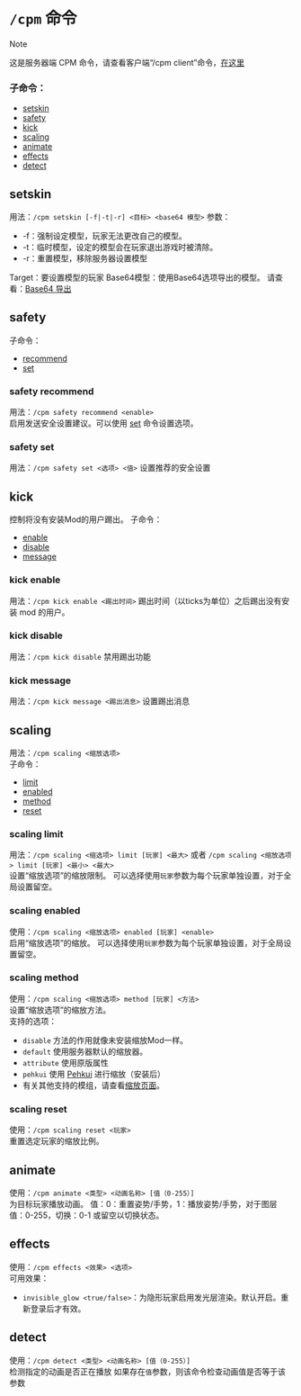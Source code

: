
<a name="the-cpm-command"/>

# `/cpm` 命令

> [!NOTE]
> 这是服务器端 CPM 命令，请查看客户端“/cpm client”命令，[在这里](https://github.com/tom5454/CustomPlayerModels/wiki/The--cpmclient-command-zh-CN)


<a name="subcommands"/>

### 子命令：
* [setskin](#setskin)
* [safety](#safety)
* [kick](#kick)
* [scaling](#scaling)
* [animate](#animate)
* [effects](#effects)
* [detect](#detect)


<a name="setskin"/>

## setskin
用法：`/cpm setskin [-f|-t|-r] <目标> <base64 模型>`
参数：
* -f：强制设定模型，玩家无法更改自己的模型。
* -t：临时模型，设定的模型会在玩家退出游戏时被清除。
* -r：重置模型，移除服务器设置模型

Target：要设置模型的玩家
Base64模型：使用Base64选项导出的模型。
请查看：[Base64 导出](https://github.com/tom5454/CustomPlayerModels/wiki/Exporting-zh-CN#base64)


<a name="safety"/>

## safety
子命令：
* [recommend](#safety-recommend)
* [set](#safety-set)


<a name="safety-recommend"/>

### safety recommend
用法：`/cpm safety recommend <enable>`  
启用发送安全设置建议。可以使用 [set](#safety-set) 命令设置选项。


<a name="safety-set"/>

### safety set
用法：`/cpm safety set <选项> <值>`
设置推荐的安全设置


<a name="kick"/>

## kick
控制将没有安装Mod的用户踢出。
子命令：
* [enable](#kick-enable)
* [disable](#kick-disable)
* [message](#kick-message)


<a name="kick-enable"/>

### kick enable
用法：`/cpm kick enable <踢出时间>`
踢出时间（以ticks为单位）之后踢出没有安装 mod 的用户。


<a name="kick-disable"/>

### kick disable
用法：`/cpm kick disable`
禁用踢出功能


<a name="kick-message"/>

### kick message
用法：`/cpm kick message <踢出消息>`
设置踢出消息


<a name="scaling"/>

## scaling
用法：`/cpm scaling <缩放选项>`  
子命令：
* [limit](#scaling-limit)
* [enabled](#scaling-enabled)
* [method](#scaling-method)
* [reset](#scaling-reset)


<a name="scaling-limit"/>

### scaling limit
用法：`/cpm scaling <缩选项> limit [玩家] <最大>` 或者 `/cpm scaling <缩放选项> limit [玩家] <最小> <最大>`  
设置“缩放选项”的缩放限制。 可以选择使用`玩家`参数为每个玩家单独设置，对于全局设置留空。


<a name="scaling-enabled"/>

### scaling enabled
使用：`/cpm scaling <缩放选项> enabled [玩家] <enable>`  
启用“缩放选项”的缩放。 可以选择使用`玩家`参数为每个玩家单独设置，对于全局设置留空。


<a name="scaling-method"/>

### scaling method
使用：`/cpm scaling <缩放选项> method [玩家] <方法>`  
设置“缩放选项”的缩放方法。  
支持的选项：
* `disable` 方法的作用就像未安装缩放Mod一样。
* `default` 使用服务器默认的缩放器。
* `attribute` 使用原版属性
* `pehkui` 使用 [Pehkui](https://github.com/tom5454/CustomPlayerModels/wiki/Scaling-zh-CN#pehkui) 进行缩放（安装后）
* 有关其他支持的模组，请查看[缩放页面](https://github.com/tom5454/CustomPlayerModels/wiki/Scaling-zh-CN)。


<a name="scaling-reset"/>

### scaling reset
使用：`/cpm scaling reset <玩家>`  
重置选定玩家的缩放比例。


<a name="animate"/>

## animate
使用：`/cpm animate <类型> <动画名称> [值（0-255）]`  
为目标玩家播放动画。
值：0：重置姿势/手势，1：播放姿势/手势，对于图层值：0-255，切换：0-1 或留空以切换状态。


<a name="effects"/>

## effects
使用：`/cpm effects <效果> <选项>`  
可用效果：  
- `invisible_glow <true/false>`：为隐形玩家启用发光层渲染。默认开启。重新登录后才有效。


<a name="detect"/>

## detect
使用：`/cpm detect <类型> <动画名称> [值（0-255）]`  
检测指定的动画是否正在播放
如果存在`值`参数，则该命令检查动画值是否等于该参数
